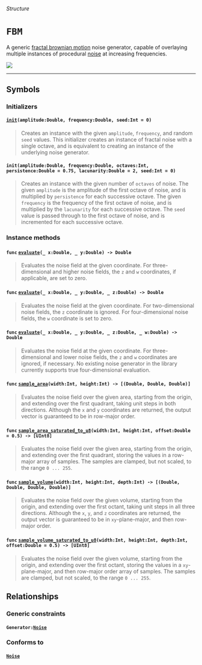 ###### Structure 

# `FBM`
A generic [fractal brownian motion](https://thebookofshaders.com/13/) noise generator, capable of overlaying multiple instances of procedural [noise](protocol-Noise) at increasing frequencies.

![](https://github.com/kelvin13/noise/blob/master/tests/banner_FBM.png)
*** 

## Symbols 

### Initializers

#### [`init`](protocol-Noise#initamplitudedouble-frequencydouble-seedint)`(amplitude:Double, frequency:Double, seed:Int = 0)`
> Creates an instance with the given `amplitude`, `frequency`, and random `seed` values. This initializer creates an instance of fractal noise with a single octave, and is equivalent to creating an instance of the underlying noise generator.

#### `init(amplitude:Double, frequency:Double, octaves:Int, persistence:Double = 0.75, lacunarity:Double = 2, seed:Int = 0)`
> Creates an instance with the given number of `octaves` of noise. The given `amplitude` is the amplitude of the first octave of noise, and is multiplied by `persistence` for each successive octave. The given `frequency` is the frequency of the first octave of noise, and is multiplied by the `lacunarity` for each successive octave. The `seed` value is passed through to the first octave of noise, and is incremented for each successive octave.

### Instance methods 

#### `func` [`evaluate`](protocol-Noise#func-evaluate_-xdouble-_-ydouble---double)`(_ x:Double, _ y:Double) -> Double`
> Evaluates the noise field at the given coordinate. For three-dimensional and higher noise fields, the `z` and `w` coordinates, if applicable, are set to zero.

#### `func` [`evaluate`](protocol-Noise#func-evaluate_-xdouble-_-ydouble-_-zdouble---double)`(_ x:Double, _ y:Double, _ z:Double) -> Double`
> Evaluates the noise field at the given coordinate. For two-dimensional noise fields, the `z` coordinate is ignored. For four-dimensional noise fields, the `w` coordinate is set to zero.

#### `func` [`evaluate`](protocol-Noise#func-evaluate_-xdouble-_-ydouble-_-zdouble-_-wdouble---double)`(_ x:Double, _ y:Double, _ z:Double, _ w:Double) -> Double`
> Evaluates the noise field at the given coordinate. For three-dimensional and lower noise fields, the `z` and `w` coordinates are ignored, if necessary. No existing noise generator in the library currently supports true four-dimensional evaluation.

#### `func` [`sample_area`](protocol-Noise#func-sample_areawidthint-heightint---double-double-double)`(width:Int, height:Int) -> [(Double, Double, Double)]` 
> Evaluates the noise field over the given area, starting from the origin, and extending over the first quadrant, taking unit steps in both directions. Although the `x` and `y` coordinates are returned, the output vector is guaranteed to be in row-major order.

#### `func` [`sample_area_saturated_to_u8`](protocol-Noise#func-sample_area_saturated_to_u8widthint-heightint-offsetdouble--05---uint8)`(width:Int, height:Int, offset:Double = 0.5) -> [UInt8]` 
> Evaluates the noise field over the given area, starting from the origin, and extending over the first quadrant, storing the values in a row-major array of samples. The samples are clamped, but not scaled, to the range `0 ... 255`.

#### `func` [`sample_volume`](protocol-Noise#func-sample_volumewidthint-heightint-depthint---double-double-double-double)`(width:Int, height:Int, depth:Int) -> [(Double, Double, Double, Double)]` 
> Evaluates the noise field over the given volume, starting from the origin, and extending over the first octant, taking unit steps in all three directions. Although the `x`, `y`, and `z` coordinates are returned, the output vector is guaranteed to be in `xy`-plane-major, and then row-major order.

#### `func` [`sample_volume_saturated_to_u8`](protocol-Noise#func-sample_volume_saturated_to_u8widthint-heightint-depthint-offsetdouble--05---uint8)`(width:Int, height:Int, depth:Int, offset:Double = 0.5) -> [UInt8]` 
> Evaluates the noise field over the given volume, starting from the origin, and extending over the first octant, storing the values in a `xy`-plane-major, and then row-major order array of samples. The samples are clamped, but not scaled, to the range `0 ... 255`.

## Relationships 

### Generic constraints 

#### `Generator:`[`Noise`](protocol-Noise)

### Conforms to

#### [`Noise`](protocol-Noise)